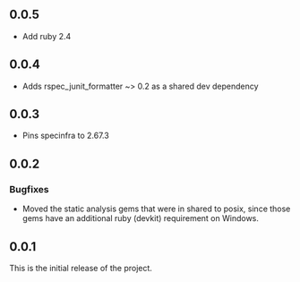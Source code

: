 ## 0.0.5

- Add ruby 2.4

## 0.0.4

- Adds rspec_junit_formatter ~> 0.2 as a shared dev dependency

## 0.0.3

- Pins specinfra to 2.67.3

## 0.0.2

### Bugfixes

- Moved the static analysis gems that were in shared to posix, since those gems have an additional ruby (devkit) requirement on Windows.

## 0.0.1

This is the initial release of the project.
